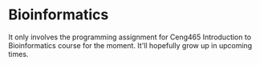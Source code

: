 # Bioinformatics
It only involves the programming assignment for Ceng465 Introduction to Bioinformatics course for the moment. It'll hopefully grow up in upcoming times.
